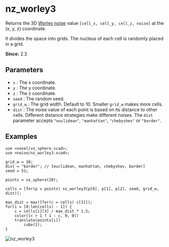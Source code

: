 # nz_worley3

Returns the 3D [Worley noise](https://en.wikipedia.org/wiki/Worley_noise) value `[cell_x, cell_y, cell_z, noise]` at the (x, y, z) coordinate. 

It divides the space into grids. The nucleus of each cell is randomly placed in a grid. 

**Since:** 2.3

## Parameters

- `x` : The x coordinate.
- `y` : The y coordinate.
- `z` : The z coordinate.
- `seed` : The random seed.
- `grid_w` : The grid width. Default to 10. Smaller `grid_w` makes more cells.
- `dist` : The noise value of each point is based on its distance to other cells. Different distance strategies make different noises. The `dist` parameter accepts `"euclidean"`, `"manhattan"`, `"chebyshev"` or `"border"`.

## Examples

    use <voxel/vx_sphere.scad>;
    use <noise/nz_worley3.scad>;

    grid_w = 10;
    dist = "border"; // [euclidean, manhattan, chebyshev, border] 
    seed = 51;

    points = vx_sphere(20);

    cells = [for(p = points) nz_worley3(p[0], p[1], p[2], seed, grid_w, dist)];

    max_dist = max([for(c = cells) c[3]]);
    for(i = [0:len(cells) - 1]) {
        c = cells[i][3] / max_dist * 1.5;
        color([c > 1 ? 1 : c, 0, 0])
        translate(points[i])
            cube(1);
    }

![nz_worley3](images/lib2x-nz_worley3-1.JPG)